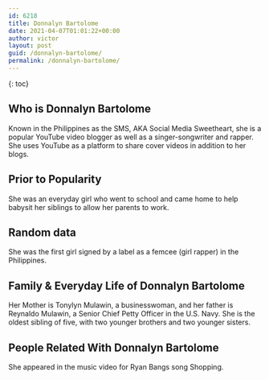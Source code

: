 ```yaml
---
id: 6218
title: Donnalyn Bartolome
date: 2021-04-07T01:01:22+00:00
author: victor
layout: post
guid: /donnalyn-bartolome/
permalink: /donnalyn-bartolome/
---
```



{: toc}


## Who is Donnalyn Bartolome



Known in the Philippines as the SMS, AKA Social Media Sweetheart, she is a popular YouTube video blogger as well as a singer-songwriter and rapper. She uses YouTube as a platform to share cover videos in addition to her blogs.

                
                
                
## Prior to Popularity



She was an everyday girl who went to school and came home to help babysit her siblings to allow her parents to work.

                
                
                
## Random data



She was the first girl signed by a label as a femcee (girl rapper) in the Philippines.

                
                
                
## Family & Everyday Life of Donnalyn Bartolome



Her Mother is Tonylyn Mulawin, a businesswoman, and her father is Reynaldo Mulawin, a Senior Chief Petty Officer in the U.S. Navy. She is the oldest sibling of five, with two younger brothers and two younger sisters.

                
                
                
## People Related With Donnalyn Bartolome



She appeared in the music video for Ryan Bangs song Shopping.

                
              
            
          
          
          